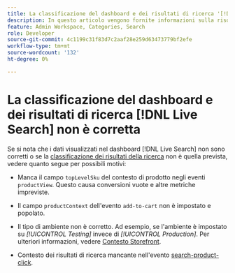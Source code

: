 ```yaml
---
title: La classificazione del dashboard e dei risultati di ricerca '[!DNL Live Search]' non è corretta
description: In questo articolo vengono fornite informazioni sulla risoluzione dei problemi se i dati nel dashboard  [!DNL Live Search]  non sono corretti o se la classificazione dei risultati della ricerca non è quella prevista.
feature: Admin Workspace, Categories, Search
role: Developer
source-git-commit: 4c1199c31f83d7c2aaf28e259d63473779bf2efe
workflow-type: tm+mt
source-wordcount: '132'
ht-degree: 0%

---
```


# La classificazione del dashboard e dei risultati di ricerca [!DNL Live Search] non è corretta

Se si nota che i dati visualizzati nel dashboard [!DNL Live Search] non sono corretti o se la [classificazione dei risultati della ricerca](https://experienceleague.adobe.com/en/docs/commerce-merchant-services/live-search/live-search-admin/category-merch#ranking-strategies) non è quella prevista, vedere quanto segue per possibili motivi:

* Manca il campo `topLevelSku` del contesto di prodotto negli eventi `productView`. Questo causa conversioni vuote e altre metriche impreviste.

* Il campo `productContext` dell&#39;evento `add-to-cart` non è impostato e popolato.

* Il tipo di ambiente non è corretto. Ad esempio, se l&#39;ambiente è impostato su *[!UICONTROL Testing]* invece di *[!UICONTROL Production]*. Per ulteriori informazioni, vedere [Contesto Storefront](https://github.com/adobe/commerce-events/blob/main/examples/events/example-contexts/mock-storefront-context.md).

* Contesto dei risultati di ricerca mancante nell&#39;evento [search-product-click](https://github.com/adobe/commerce-events/blob/main/examples/events/search-product-click.md).
